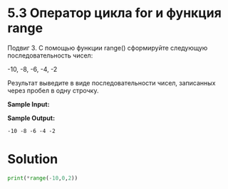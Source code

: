 # 5.3 Оператор цикла for и функция range

Подвиг 3. С помощью функции range() сформируйте следующую последовательность чисел:

-10, -8, -6, -4, -2

Результат выведите в виде последовательности чисел, записанных через пробел в одну строчку.

**Sample Input:**

**Sample Output:**
```
-10 -8 -6 -4 -2
```

# Solution
```python
print(*range(-10,0,2))
```